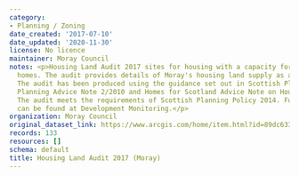 ```yaml
---
category:
- Planning / Zoning
date_created: '2017-07-10'
date_updated: '2020-11-30'
license: No licence
maintainer: Moray Council
notes: <p>Housing Land Audit 2017 sites for housing with a capacity for 4 or more
  homes. The audit provides details of Moray's housing land supply as at January 2017.
  The audit has been produced using the guidance set out in Scottish Planning Policy,
  Planning Advice Note 2/2010 and Homes for Scotland Advice Note on Housing Land Audits.
  The audit meets the requirements of Scottish Planning Policy 2014. Further information
  can be found at Development Monitoring.</p>
organization: Moray Council
original_dataset_link: https://www.arcgis.com/home/item.html?id=89dc6334d385499394d60066627b3dc6
records: 133
resources: []
schema: default
title: Housing Land Audit 2017 (Moray)
---
```

